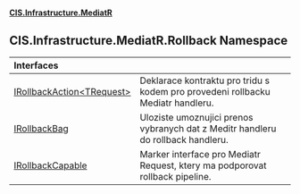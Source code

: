 #### [CIS.Infrastructure.MediatR](index.md 'index')

## CIS.Infrastructure.MediatR.Rollback Namespace

| Interfaces | |
| :--- | :--- |
| [IRollbackAction&lt;TRequest&gt;](CIS.Infrastructure.MediatR.Rollback.IRollbackAction_TRequest_.md 'CIS.Infrastructure.MediatR.Rollback.IRollbackAction<TRequest>') | Deklarace kontraktu pro tridu s kodem pro provedeni rollbacku Mediatr handleru. |
| [IRollbackBag](CIS.Infrastructure.MediatR.Rollback.IRollbackBag.md 'CIS.Infrastructure.MediatR.Rollback.IRollbackBag') | Uloziste umoznujici prenos vybranych dat z Meditr handleru do rollback handleru. |
| [IRollbackCapable](CIS.Infrastructure.MediatR.Rollback.IRollbackCapable.md 'CIS.Infrastructure.MediatR.Rollback.IRollbackCapable') | Marker interface pro Mediatr Request, ktery ma podporovat rollback pipeline. |
